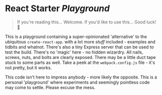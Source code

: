 # React Starter _Playground_

> If you're reading this… Welcome. If you'd like to use this… Good luck! 🤣

This is a playground containing a super-opinionated 'alternative' to the 
ubiquitous `create-react-app`. with a lot more _stuff_ included - examples 
and tidbits and whatnot. There's also a tiny Express server that can be used 
to test the build. There's no 'magic' here - no hidden wizardry. All nails, 
screws, nuts, and bolts are clearly exposed. There may be a little duct tape 
stuck to some parts as well. Take a peek at the `webpack.config.js` file - 
it's not pretty, but it works.

This code isn't here to impress anybody - more likely the opposite. This is a
personal 'playground' where experiments and seemingly pointless code may come to
settle. Please excuse the mess.
